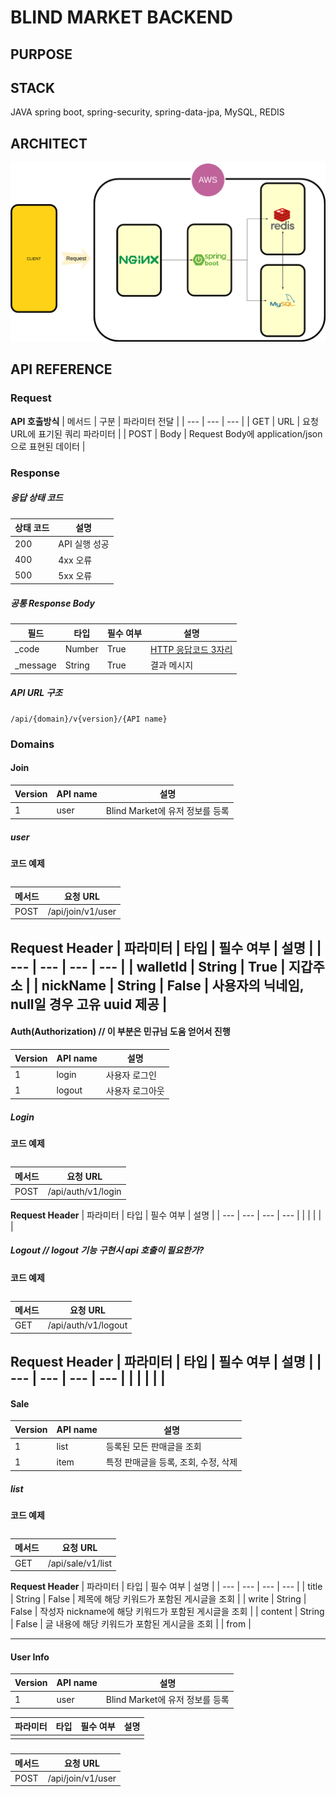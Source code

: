 # BLIND MARKET BACKEND

## PURPOSE


## STACK
JAVA spring boot, spring-security, spring-data-jpa, MySQL, REDIS

## ARCHITECT
![architect](../assets/blindmarket-architect.drawio.png)

## API REFERENCE

### Request

__API 호출방식__
| 메서드 | 구분 | 파라미터 전달 |
| --- | --- | --- |
| GET | URL | 요청 URL에 표기된 쿼리 파라미터 |
| POST | Body | Request Body에 application/json으로 표현된 데이터 |

### Response

##### 응답 상태 코드
| 상태 코드 | 설명 |
| --- | --- |
| 200 | API 실행 성공 |
| 400 | 4xx 오류 |
| 500 | 5xx 오류 |

##### 공통 Response Body
| 필드 | 타입 | 필수 여부 | 설명 |
| --- | --- | --- | --- |
| _code | Number | True | [HTTP 응답코드 3자리](#응답-상태-코드)|
| _message | String | True | 결과 메시지 |

##### API URL 구조
```
/api/{domain}/v{version}/{API name}
```

### Domains

#### Join
| Version | API name | 설명 |
| --- | --- | --- |
| 1 | user | Blind Market에 유저 정보를 등록 |

##### user
__코드 예제__
```
```
| 메서드 | 요청 URL |
| --- | --- |
| POST | /api/join/v1/user |

__Request Header__
| 파라미터 | 타입 | 필수 여부 | 설명 |
| --- | --- | --- | --- |
| walletId | String | True | 지갑주소 |
| nickName | String | False | 사용자의 닉네임, null일 경우 고유 uuid 제공 |
-------------------------------

#### Auth(Authorization) // 이 부분은 민규님 도움 얻어서 진행
| Version | API name | 설명 |
| --- | --- | --- |
| 1 | login | 사용자 로그인 |
| 1 | logout | 사용자 로그아웃 |

##### Login
__코드 예제__
```
```
| 메서드 | 요청 URL |
| --- | --- |
| POST | /api/auth/v1/login |

__Request Header__
| 파라미터 | 타입 | 필수 여부 | 설명 |
| --- | --- | --- | --- |
|  |  |  |  |

##### Logout // logout 기능 구현시 api 호출이 필요한가?
__코드 예제__
```

```
| 메서드 | 요청 URL |
| --- | --- |
| GET | /api/auth/v1/logout |

__Request Header__
| 파라미터 | 타입 | 필수 여부 | 설명 |
| --- | --- | --- | --- |
|  |  |  |  |
------------------------------

#### Sale
| Version | API name | 설명 |
| --- | --- | --- |
| 1 | list | 등록된 모든 판매글을 조회 |
| 1 | item | 특정 판매글을 등록, 조회, 수정, 삭제 |

##### list
__코드 예제__
```
```
| 메서드 | 요청 URL |
| --- | --- |
| GET | /api/sale/v1/list |

__Request Header__
| 파라미터 | 타입 | 필수 여부 | 설명 |
| --- | --- | --- | --- |
| title | String | False | 제목에 해당 키워드가 포함된 게시글을 조회 |
| write | String | False | 작성자 nickname에 해당 키워드가 포함된 게시글을 조회 |
| content | String | False | 글 내용에 해당 키워드가 포함된 게시글을 조회 |
| from | 


------------------------------

#### User Info
| Version | API name | 설명 |
| --- | --- | --- |
| 1 | user | Blind Market에 유저 정보를 등록 |

| 파라미터 | 타입 | 필수 여부 | 설명 |
| --- | --- | --- | --- |
|  |  |  |  |

#####
| 메서드 | 요청 URL |
| --- | --- |
| POST | /api/join/v1/user |
